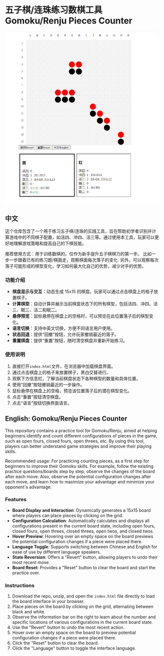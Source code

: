 # 五子棋/连珠练习数棋工具 Gomoku/Renju Pieces Counter

![Screenshot](/ReadMeImages/ScreenShot.png)

## 中文

这个仓库包含了一个用于练习五子棋/连珠的实践工具，旨在帮助初学者识别并计算游戏中的不同棋子配置，如活四、冲四、活三等。通过使用本工具，玩家可以更好地理解游戏策略和提高自己的下棋技能。

推荐使用方式：用于训练数棋的，仅作为新手提升五子棋棋力的第一步。 比如一步一步跟着已有的练习题/棋面走，观察棋面每次落子的变化. 另外，可以观察每次落子可能形成的棋型变化，学习如何最大化自己的优势，减少对手的优势。

### 功能介绍

- **棋盘显示与交互**：动态生成 15x15 的棋盘，玩家可以通过点击棋盘上的格子放置棋子。
- **计算棋型**：自动计算并展示当前棋盘状态下的所有棋型，包括活四、冲四、活三、眠三、活二和眠二。
- **悬停预览**：鼠标悬停在棋盘上的空格时，可以预览在此位置落子后的棋型变化。
- **语言切换**：支持中英文切换，方便不同语言用户使用。
- **状态回退**：提供“回撤”按钮，允许玩家撤销最近的落子。
- **重置棋盘**：提供“重置”按钮，随时清空棋盘并重新开始练习。

### 使用说明

1. 直接打开`index.html`文件，在浏览器中加载棋盘界面。
2. 通过点击棋盘上的格子来放置棋子，黑白交替进行。
3. 观察下方信息栏，了解当前棋盘状态下各种棋型的数量和具体位置。
4. 使用“回撤”按钮撤销最近的一步操作。
5. 鼠标悬停在棋盘上的空格，预览该位置落子后的潜在棋型变化。
6. 点击“重置”按钮清空棋盘。
7. 点击“语言”按钮切换界面语言。

## English: Gomoku/Renju Pieces Counter

This repository contains a practice tool for Gomoku/Renju, aimed at helping beginners identify and count different configurations of pieces in the game, such as open fours, closed fours, open threes, etc. By using this tool, players can better understand game strategies and improve their playing skills.

Recommended usage: For practicing counting pieces, as a first step for beginners to improve their Gomoku skills. For example, follow the existing practice questions/boards step by step, observe the changes of the board after each move. Also, observe the potential configuration changes after each move, and learn how to maximize your advantage and minimize your opponent's advantage.

### Features

- **Board Display and Interaction**: Dynamically generates a 15x15 board where players can place pieces by clicking on the grid.
- **Configuration Calculation**: Automatically calculates and displays all configurations present in the current board state, including open fours, closed fours, open threes, closed threes, open twos, and closed twos.
- **Hover Preview**: Hovering over an empty space on the board previews the potential configuration changes if a piece were placed there.
- **Language Toggle**: Supports switching between Chinese and English for ease of use by different language speakers.
- **State Reversion**: Offers a "Revert" button, allowing players to undo their most recent move.
- **Board Reset**: Provides a "Reset" button to clear the board and start the practice over.

### Instructions

1. Download the repo, unzip, and open the `index.html` file directly to load the board interface in your browser.
2. Place pieces on the board by clicking on the grid, alternating between black and white.
3. Observe the information bar on the right to learn about the number and specific locations of various configurations in the current board state.
4. Use the "Revert" button to undo the most recent action.
5. Hover over an empty space on the board to preview potential configuration changes if a piece were placed there.
6. Click the "Reset" button to clear the board.
7. Click the "Language" button to toggle the interface language.
